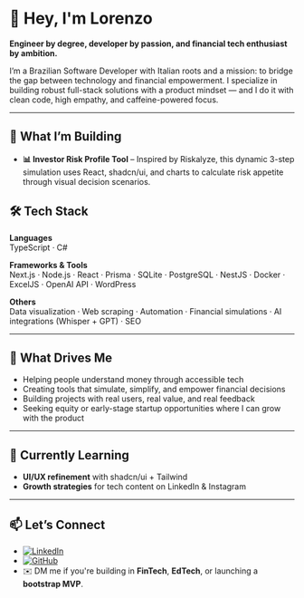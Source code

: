 # 👋 Hey, I'm Lorenzo

**Engineer by degree, developer by passion, and financial tech enthusiast by ambition.**

I’m a Brazilian Software Developer with Italian roots and a mission: to bridge the gap between technology and financial empowerment. I specialize in building robust full-stack solutions with a product mindset — and I do it with clean code, high empathy, and caffeine-powered focus.

---

## 🚀 What I’m Building

- **📊 Investor Risk Profile Tool** – Inspired by Riskalyze, this dynamic 3-step simulation uses React, shadcn/ui, and charts to calculate risk appetite through visual decision scenarios.


## 🛠 Tech Stack

**Languages**  
TypeScript · C#

**Frameworks & Tools**  
Next.js · Node.js · React · Prisma · SQLite · PostgreSQL · NestJS · Docker · ExcelJS · OpenAI API · WordPress

**Others**  
Data visualization · Web scraping · Automation · Financial simulations · AI integrations (Whisper + GPT) · SEO

---

## 🎯 What Drives Me

- Helping people understand money through accessible tech  
- Creating tools that simulate, simplify, and empower financial decisions  
- Building projects with real users, real value, and real feedback  
- Seeking equity or early-stage startup opportunities where I can grow with the product

---

## 🌱 Currently Learning

- **UI/UX refinement** with shadcn/ui + Tailwind  
- **Growth strategies** for tech content on LinkedIn & Instagram

---

## 📫 Let’s Connect


- [![LinkedIn](https://img.shields.io/badge/LinkedIn-blue?logo=linkedin&logoColor=white)](https://www.linkedin.com/in/lorenzog-ribeiro/) 
- [![GitHub](https://img.shields.io/badge/GitHub-black?logo=github&logoColor=white)](https://github.com/lorenzoribeiro)
- ✉️ DM me if you're building in **FinTech**, **EdTech**, or launching a **bootstrap MVP**.
